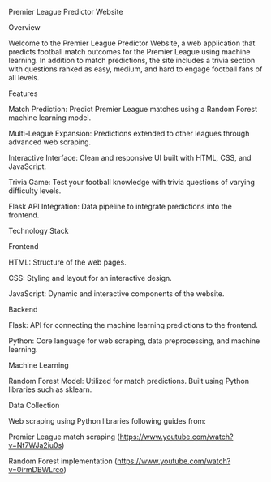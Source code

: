 Premier League Predictor Website

Overview

Welcome to the Premier League Predictor Website, a web application that predicts football match outcomes for the Premier League using machine learning. In addition to match predictions, the site includes a trivia section with questions ranked as easy, medium, and hard to engage football fans of all levels.

Features

Match Prediction: Predict Premier League matches using a Random Forest machine learning model.

Multi-League Expansion: Predictions extended to other leagues through advanced web scraping.

Interactive Interface: Clean and responsive UI built with HTML, CSS, and JavaScript.

Trivia Game: Test your football knowledge with trivia questions of varying difficulty levels.

Flask API Integration: Data pipeline to integrate predictions into the frontend.

Technology Stack

Frontend

HTML: Structure of the web pages.

CSS: Styling and layout for an interactive design.

JavaScript: Dynamic and interactive components of the website.

Backend

Flask: API for connecting the machine learning predictions to the frontend.

Python: Core language for web scraping, data preprocessing, and machine learning.

Machine Learning

Random Forest Model: Utilized for match predictions. Built using Python libraries such as sklearn.

Data Collection

Web scraping using Python libraries following guides from:

Premier League match scraping (https://www.youtube.com/watch?v=Nt7WJa2iu0s)

Random Forest implementation (https://www.youtube.com/watch?v=0irmDBWLrco)

